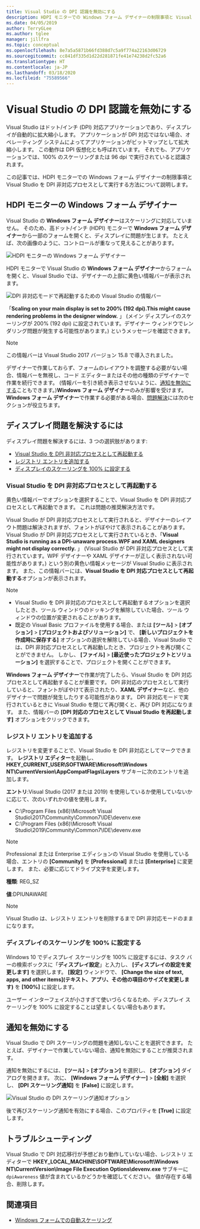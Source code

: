 ```yaml
---
title: Visual Studio の DPI 認識を無効にする
description: HDPI モニターでの Windows フォーム デザイナーの制限事項と Visual Studio を DPI 非対応プロセスとして実行する方法について説明します。
ms.date: 04/05/2019
author: TerryGLee
ms.author: tglee
manager: jillfra
ms.topic: conceptual
ms.openlocfilehash: 8e7a5a5871b66fd388d7c5a9f774a22163d06729
ms.sourcegitcommit: cc841df335d1d22d281871fe41e74238d2fc52a6
ms.translationtype: HT
ms.contentlocale: ja-JP
ms.lasthandoff: 03/18/2020
ms.locfileid: "75589566"
---
```

# <a name="disable-dpi-awareness-in-visual-studio"></a>Visual Studio の DPI 認識を無効にする

Visual Studio はドット/インチ (DPI) 対応アプリケーションであり、ディスプレイが自動的に拡大縮小します。 アプリケーションが DPI 対応ではない場合、オペレーティング システムによってアプリケーションがビットマップとして拡大縮小します。 この動作は DPI 仮想化とも呼ばれています。 それでも、アプリケーションでは、100% のスケーリングまたは 96 dpi で実行されていると認識されます。

この記事では、HDPI モニターでの Windows フォーム デザイナーの制限事項と Visual Studio を DPI 非対応プロセスとして実行する方法について説明します。

## <a name="windows-forms-designer-on-hdpi-monitors"></a>HDPI モニターの Windows フォーム デザイナー

Visual Studio の **Windows フォーム デザイナー**はスケーリングに対応していません。 そのため、高ドット/インチ (HDPI) モニターで **Windows フォーム デザイナー**から一部のフォームを開くと、ディスプレイに問題が生じます。 たとえば、次の画像のように、コントロールが重なって見えることがあります。

![HDPI モニターの Windows フォーム デザイナー](./media/win-forms-designer-hdpi.png)

HDPI モニターで Visual Studio の **Windows フォーム デザイナー**からフォームを開くと、Visual Studio では、デザイナーの上部に黄色い情報バーが表示されます。

![DPI 非対応モードで再起動するための Visual Studio の情報バー](./media/scaling-gold-bar.png)

「**Scaling on your main display is set to 200% (192 dpi).This might cause rendering problems in the designer window.** 」 (メイン ディスプレイのスケーリングが 200% (192 dpi) に設定されています。デザイナー ウィンドウでレンダリング問題が発生する可能性があります。) というメッセージを確認できます。

> [!NOTE]
> この情報バーは Visual Studio 2017 バージョン 15.8 で導入されました。

デザイナーで作業しておらず、フォームのレイアウトを調整する必要がない場合、情報バーを無視し、コード エディターまたはその他の種類のデザイナーで作業を続行できます。 (情報バーを引き続き表示させないように、[通知を無効にする](#disable-notifications)こともできます。)**Windows フォーム デザイナー**のみが影響を受けます。 **Windows フォーム デザイナー**で作業する必要がある場合、[問題解決](#to-resolve-the-display-problem)には次のセクションが役立ちます。

## <a name="to-resolve-the-display-problem"></a>ディスプレイ問題を解決するには

ディスプレイ問題を解決するには、3 つの選択肢があります:

- [Visual Studio を DPI 非対応プロセスとして再起動する](#restart-visual-studio-as-a-dpi-unaware-process)
- [レジストリ エントリを追加する](#add-a-registry-entry)
- [ディスプレイのスケーリングを 100% に設定する](#set-your-display-scaling-setting-to-100)

### <a name="restart-visual-studio-as-a-dpi-unaware-process"></a>Visual Studio を DPI 非対応プロセスとして再起動する

黄色い情報バーでオプションを選択することで、Visual Studio を DPI 非対応プロセスとして再起動できます。 これは問題の推奨解決方法です。

Visual Studio が DPI 非対応プロセスとして実行されると、デザイナーのレイアウト問題は解決されますが、フォントがぼやけて表示されることがあります。 Visual Studio が DPI 非対応プロセスとして実行されているとき、「**Visual Studio is running as a DPI-unaware process.WPF and XAML designers might not display correctly.** 」 (Visual Studio が DPI 非対応プロセスとして実行されています。WPF デザイナーや XAML デザイナーが正しく表示されない可能性があります。) という別の黄色い情報メッセージが Visual Studio に表示されます。 また、この情報バーには、**Visual Studio を DPI 対応プロセスとして再起動する**オプションが表示されます。

> [!NOTE]
> - Visual Studio を DPI 非対応のプロセスとして再起動するオプションを選択したとき、ツール ウィンドウのドッキングを解除していた場合、ツール ウィンドウの位置が変更されることがあります。
> - 既定の Visual Basic プロファイルを使用する場合、または **[ツール]**  >  **[オプション]**  >  **[プロジェクトおよびソリューション]** で、 **[新しいプロジェクトを作成時に保存する]** オプションの選択を解除している場合、Visual Studio では、DPI 非対応プロセスとして再起動したとき、プロジェクトを再び開くことができません。 しかし、 **[ファイル]**  >  **[最近使ったプロジェクトとソリューション]** を選択することで、プロジェクトを開くことができます。

**Windows フォーム デザイナー**で作業が完了したら、Visual Studio を DPI 対応プロセスとして再起動することが重要です。 DPI 非対応のプロセスとして実行していると、フォントがぼやけて表示されたり、**XAML デザイナー**など、他のデザイナーで問題が発生したりする可能性があります。 DPI 非対応モードで実行されているときに Visual Studio を閉じて再び開くと、再び DPI 対応になります。 また、情報バーの **[DPI 対応のプロセスとして Visual Studio を再起動します]** オプションをクリックできます。

### <a name="add-a-registry-entry"></a>レジストリ エントリを追加する

レジストリを変更することで、Visual Studio を DPI 非対応としてマークできます。 **レジストリ エディター**を起動し、**HKEY_CURRENT_USER\SOFTWARE\Microsoft\Windows NT\CurrentVersion\AppCompatFlags\Layers** サブキーに次のエントリを追加します。

**エントリ**:Visual Studio (2017 または 2019) を使用しているか使用していないかに応じて、次のいずれかの値を使用します。

- C:\Program Files (x86)\Microsoft Visual Studio\2017\Community\Common7\IDE\devenv.exe
- C:\Program Files (x86)\Microsoft Visual Studio\2019\Community\Common7\IDE\devenv.exe

> [!NOTE]
> Professional または Enterprise エディションの Visual Studio を使用している場合、エントリの **[Community]** を **[Professional]** または **[Enterprise]** に変更します。 また、必要に応じてドライブ文字を変更します。

**種類**: REG_SZ

**値**:DPIUNAWARE

> [!NOTE]
> Visual Studio は、レジストリ エントリを削除するまで DPI 非対応モードのままになります。

### <a name="set-your-display-scaling-setting-to-100"></a>ディスプレイのスケーリングを 100% に設定する

Windows 10 でディスプレイ スケーリングを 100% に設定するには、タスク バーの検索ボックスに「**ディスプレイ設定**」と入力し、 **[ディスプレイの設定を変更します]** を選択します。 **[設定]** ウィンドウで、 **[Change the size of text, apps, and other items]\(テキスト、アプリ、その他の項目のサイズを変更します\)** を **[100%]** に設定します。

ユーザー インターフェイスが小さすぎて使いづらくなるため、ディスプレイ スケーリングを 100% に設定することは望ましくない場合もあります。

## <a name="disable-notifications"></a>通知を無効にする

Visual Studio で DPI スケーリングの問題を通知しないことを選択できます。 たとえば、デザイナーで作業していない場合、通知を無効にすることが推奨されます。

通知を無効にするには、 **[ツール]**  >  **[オプション]** を選択し、 **[オプション]** ダイアログを開きます。 次に、 **[Windows フォーム デザイナー]**  >  **[全般]** を選択し、 **[DPI スケーリング通知]** を **[False]** に設定します。

![Visual Studio の DPI スケーリング通知オプション](./media/notifications-option.png)

後で再びスケーリング通知を有効にする場合、このプロパティを **[True]** に設定します。

## <a name="troubleshoot"></a>トラブルシューティング

Visual Studio で DPI 対応移行が予想どおり動作していない場合、レジストリ エディターで **HKEY_LOCAL_MACHINE\SOFTWARE\Microsoft\Windows NT\CurrentVersion\Image File Execution Options\devenv.exe** サブキーに `dpiAwareness` 値が含まれているかどうかを確認してください。 値が存在する場合、削除します。

## <a name="see-also"></a>関連項目

- [Windows フォームでの自動スケーリング](/dotnet/framework/winforms/automatic-scaling-in-windows-forms)
